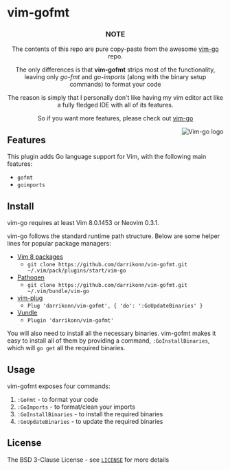 # vim-gofmt

<h3 align="center">NOTE</h3>
<p align="center">The contents of this repo are pure copy-paste from the awesome <a href="https://github.com/fatih/vim-go">vim-go</a> repo.</p>
<p align="center">The only differences is that <b>vim-gofmt</b> strips most of the functionality, leaving only <i>go-fmt</i> and <i>go-imports</i> (along with the binary setup commands) to format your code</p>
<p align="center">The reason is simply that I personally don't like having my vim editor act like a fully fledged IDE with all of its features.</p>
<p align="center">So if you want more features, please check out <a href="https://github.com/fatih/vim-go">vim-go</a></p>

<p align="center">
  <img style="float: right;" src="https://github.com/fatih/vim-go/blob/master/assets/vim-go.png" alt="Vim-go logo"/>
</p>

## Features

This plugin adds Go language support for Vim, with the following main features:

* `gofmt`
* `goimports`

## Install

vim-go requires at least Vim 8.0.1453 or Neovim 0.3.1.

vim-go follows the standard runtime path structure. Below are some helper lines
for popular package managers:

* [Vim 8 packages](http://vimhelp.appspot.com/repeat.txt.html#packages)
  * `git clone https://github.com/darrikonn/vim-gofmt.git ~/.vim/pack/plugins/start/vim-go`
* [Pathogen](https://github.com/tpope/vim-pathogen)
  * `git clone https://github.com/darrikonn/vim-gofmt.git ~/.vim/bundle/vim-go`
* [vim-plug](https://github.com/junegunn/vim-plug)
  * `Plug 'darrikonn/vim-gofmt', { 'do': ':GoUpdateBinaries' }`
* [Vundle](https://github.com/VundleVim/Vundle.vim)
  * `Plugin 'darrikonn/vim-gofmt'`

You will also need to install all the necessary binaries. vim-gofmt makes it easy
to install all of them by providing a command, `:GoInstallBinaries`, which will
`go get` all the required binaries.

## Usage

vim-gofmt exposes four commands:
1. `:GoFmt` - to format your code
2. `:GoImports` - to format/clean your imports
2. `:GoInstallBinaries` - to install the required binaries
2. `:GoUpdateBinaries` - to update the required binaries

## License

The BSD 3-Clause License - see [`LICENSE`](LICENSE) for more details
